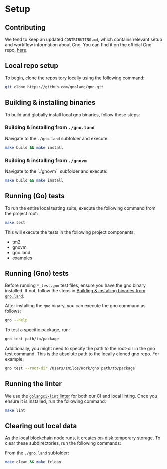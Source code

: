 # Setup

## Contributing

We tend to keep an updated `CONTRIBUTING.md`, which contains relevant setup and workflow
information about Gno. You can find it on the official Gno
repo, [here](https://github.com/gnolang/gno/blob/master/CONTRIBUTING.md).

## Local repo setup

To begin, clone the repository locally using the following command:

```bash
git clone https://github.com/gnolang/gno.git
```

## Building & installing binaries

To build and globally install local gno binaries, follow these steps:

### Building & installing from `./gno.land`

Navigate to the `./gno.land` subfolder and execute:

```bash
make build && make install
```

### Building & installing from `./gnovm`

Navigate to the `./gnovm`` subfolder and execute:

```bash
make build && make install
```

## Running (Go) tests

To run the entire local testing suite, execute the following command from the project root:

```bash
make test
```

This will execute the tests in the following project components:

- tm2
- gnovm
- gno.land
- examples

## Running (Gno) tests

Before running `*_test.gno` test files, ensure you have the gno binary installed. If not, follow the steps
in [Building & installing binaries from `gno.land`](#building--installing-from-gnoland).

After installing the `gno` binary, you can execute the gno command as follows:

```bash
gno --help
```

To test a specific package, run:

```bash
gno test path/to/package
```

Additionally, you might need to specify the path to the root-dir in the gno test command. This is the absolute path to
the locally cloned gno repo. For example:

```bash
gno test --root-dir /Users/zmilos/Work/gno path/to/package
```

## Running the linter

We use the [`golangci-lint` linter](https://golangci-lint.run/usage/install/#local-installation) for both our CI and
local linting. Once you ensure it is installed, run the following
command:

```bash
make lint 
```

## Clearing out local data

As the local blockchain node runs, it creates on-disk temporary storage. To clear these subdirectories, run the
following commands:

From the `./gno.land` subfolder:

```bash
make clean && make fclean
```

